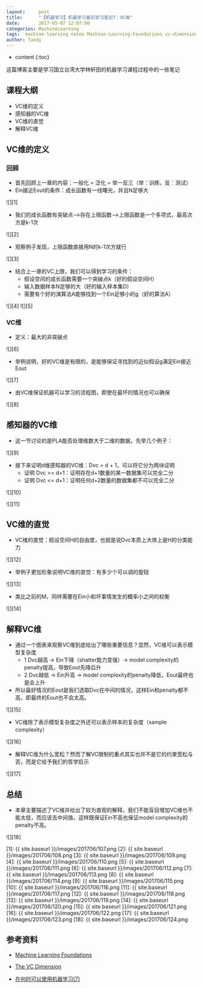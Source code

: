 ```yaml
---
layout:     post
title:      "【机器学习】机器学习基石学习笔记7：VC维"
date:       2017-05-07 12:07:00
categories: MachineLearning
tags:  machine-learning notes Machine-Learning-Foundations vc-dimension
author: Tandy
---
```


* content
{:toc}

这篇博客主要是学习国立台湾大学林轩田的机器学习课程过程中的一些笔记






## 课程大纲

- VC维的定义
- 感知器的VC维
- VC维的直觉
- 解释VC维

## VC维的定义

### 回顾

- 首先回顾上一章的内容：一般化 = 泛化 = 举一反三（举：训练，反：测试）
- Ein接近Eout的条件：成长函数有一线曙光，并且N足够大

![][1]

- 我们的成长函数有突破点——>存在上限函数——>上限函数是一个多项式，最高次方是k-1次

![][2]

- 观察例子发现，上限函数直接用N的k-1次方就行

![][3]

- 结合上一章的VC上限，我们可以得到学习的条件：
	- 假设空间的成长函数需要一个突破点k（好的假设空间H）
	- 输入数据样本N足够的大（好的输入样本集D）
	- 需要有个好的演算法A能够找到一个Ein足够小的g（好的算法A）

![][4]
![][5]

### VC维

- 定义：最大的非突破点

![][6]

- 举例说明，好的VC维是有限的，是能够保证寻找到的近似假设g满足Ein接近Eout

![][7]

- 由VC维保证机器可以学习的流程图，即使在最坏的情况也可以确保

![][8]

## 感知器的VC维

- 这一节讨论的是PLA能否处理维数大于二维的数据，先举几个例子：

![][9]

- 接下来证明d维感知器的VC维：Dvc = d + 1，可以将它分为两块证明
	- 证明 Dvc >= d+1：证明存在d+1数量的某一数据集可以完全二分
	- 证明 Dvc <= d+1：证明任何d+2数量的数据集都不可以完全二分


![][10]

![][11]

## VC维的直觉

- VC维的直觉：假设空间H的自由度，也就是说Dvc本质上大体上是H的分类能力

![][12]

- 举例子更加形象说明VC维的直觉：有多少个可以调的旋钮

![][13]

- 类比之前的M，同样需要在Ein小和坏事情发生的概率小之间的权衡

![][14]


## 解释VC维

- 通过一个图表来观察VC维到底给出了哪些重要信息？显然，VC维可以表示模型复杂度
	- 1 Dvc越高 -> Ein下降（shatter能力变强）-> model complexity的penalty提高，导致Eout先降后升
	- 2 Dvc越低 -> Ein升高 -> model complexity的penalty降低，Eout最终也是会上升
- 所以最好情况的Eout是我们选取Dvc在中间的情况，这样Ein和penalty都不高，即最终的Eout也不会太高。

![][15]

- VC维除了表示模型复杂度之外还可以表示样本的复杂度（sample complexity）

![][16]

- 解释VC维为什么宽松？然而了解VC限制的重点其实也并不是它的约束宽松与否，而是它给予我们的哲学启示

![][17]

## 总结

- 本章主要描述了VC维并给出了较为直观的解释，我们不能盲目增加VC维也不能太低，而应该去中间值，这样既保证Ein不高也保证model complexity的penalty不高。

![][18]


[1]: {{ site.baseurl }}/images/201706/107.png
[2]: {{ site.baseurl }}/images/201706/108.png
[3]: {{ site.baseurl }}/images/201706/109.png
[4]: {{ site.baseurl }}/images/201706/110.png
[5]: {{ site.baseurl }}/images/201706/111.png
[6]: {{ site.baseurl }}/images/201706/112.png
[7]: {{ site.baseurl }}/images/201706/113.png
[8]: {{ site.baseurl }}/images/201706/114.png
[9]: {{ site.baseurl }}/images/201706/115.png
[10]: {{ site.baseurl }}/images/201706/116.png
[11]: {{ site.baseurl }}/images/201706/117.png
[12]: {{ site.baseurl }}/images/201706/118.png
[13]: {{ site.baseurl }}/images/201706/119.png
[14]: {{ site.baseurl }}/images/201706/120.png
[15]: {{ site.baseurl }}/images/201706/121.png
[16]: {{ site.baseurl }}/images/201706/122.png
[17]: {{ site.baseurl }}/images/201706/123.png
[18]: {{ site.baseurl }}/images/201706/124.png

## 参考资料

- [Machine Learning Foundations](http://www.csie.ntu.edu.tw/~htlin/mooc/)

- [The VC Dimension](http://www.cnblogs.com/HappyAngel/p/3633989.html)

- [在何时可以使用机器学习(7)](http://www.cnblogs.com/ymingjingr/p/4300092.html)


